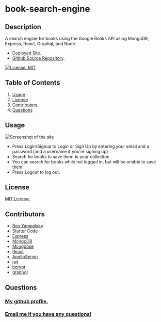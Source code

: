 # book-search-engine

## Description
A search engine for books using the Google Books API using MongoDB, Express, React, Graphql, and Node.

* [Deployed Site](https://floating-brushlands-77920.herokuapp.com/).
* [Github Source Repository](https://github.com/byampols/book-search-engine).

[![License: MIT](https://img.shields.io/badge/License-MIT-yellow.svg)](https://opensource.org/licenses/MIT)

## Table of Contents
1. [Usage](#usage)
2. [License](#license)
3. [Contributors](#contributors)
4. [Questions](#questions)

## Usage

![Screenshot of the site](./screenshot.png)

* Press Login/Signup to Login or Sign Up by entering your email and a password (and a username if you're signing up)
* Search for books to save them to your collection
* You can search for books while not logged in, but will be unable to save them.
* Press Logout to log out.


## License

[MIT License](https://opensource.org/licenses/MIT).

## Contributors
* [Ben Yampolsky](github.com/byampols)
* [Starter Code](https://github.com/coding-boot-camp/solid-broccoli)
* [Express](https://expressjs.com/)
* [MongoDB](https://www.mongodb.com/)
* [Mongoose](https://mongoosejs.com/docs/)
* [React](https://reactjs.org/)
* [ApolloServer](https://www.apollographql.com/)
* [jwt](https://jwt.io/)
* [bcrypt](https://www.npmjs.com/package/bcrypt)
* [graphql](https://graphql.org/)

## Questions
### [My github profile.](https://github.com/byampols)
### [Email me if you have any questions!](byampols@alumni.cmu.edu)
